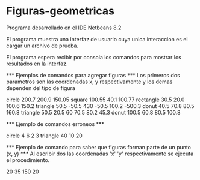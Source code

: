 # Figuras-geometricas

Programa desarrollado en el IDE Netbeans 8.2

El programa muestra una interfaz de usuario cuya unica interaccion es el cargar un archivo de prueba.

El programa espera recibir por consola los comandos para mostrar los resultados en la interfaz.

*** Ejemplos de comandos para agregar figuras ***
Los primeros dos parametros son las coordenadas x, y respectivamente y los demas dependen del tipo de figura

circle 200.7 200.9 150.05 
square 100.55 40.1 100.77 
rectangle 30.5 20.0 100.6 150.2 
triangle 50.5 -50.5 430 -50.5 100.2 -500.3 
donut 40.5 70.8 80.5 160.8
triangle 50.5 20.5 60 70.5 80.2 45.3 
donut 100.5 60.8 80.5 100.8

*** Ejemplo de comandos erroneos ***

circle 4 6 2 3
triangle 40 10 20

*** Ejemplo de comando para saber que figuras forman parte de un punto (x, y) ***
Al escribir dos las coordenadas 'x' 'y' respectivamente se ejecuta el procedimiento.

20 35
150 20
